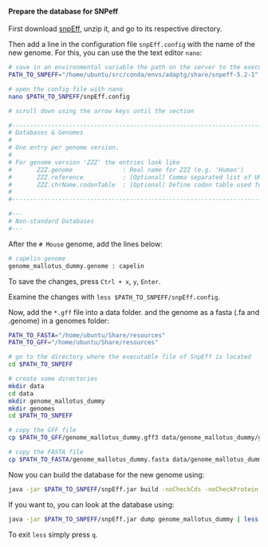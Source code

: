 #### Prepare the database for SNPeff
First download [snpEff](http://pcingola.github.io/SnpEff/download/), unzip it, and go to its respective directory. 

Then add a line in the configuration file `snpEff.config` with the name of the new genome. For this, you can use the the text editor `nano`:
```bash
# save in an environmental variable the path on the server to the executable (*.jar) file of SnpEff
PATH_TO_SNPEFF="/home/ubuntu/src/conda/envs/adaptg/share/snpeff-5.2-1"

# open the config file with nano
nano $PATH_TO_SNPEFF/snpEff.config

# scroll down using the arrow keys until the section

#-------------------------------------------------------------------------------
# Databases & Genomes
#
# One entry per genome version. 
#
# For genome version 'ZZZ' the entries look like
#       ZZZ.genome              : Real name for ZZZ (e.g. 'Human')
#       ZZZ.reference           : [Optional] Comma separated list of URL to site/s where information for building ZZZ database was ex$
#       ZZZ.chrName.codonTable  : [Optional] Define codon table used for chromosome 'chrName' (Default: 'codon.Standard')
#
#-------------------------------------------------------------------------------

#---
# Non-standard Databases
#---

```
After the `# Mouse` genome, add the lines below:
```bash
# capelin genome
genome_mallotus_dummy.genome : capelin
```
To save the changes, press `Ctrl + x`, `y`, `Enter`.

Examine the changes with `less $PATH_TO_SNPEFF/snpEff.config`.

Now, add the `*.gff` file into a data folder. and the genome as a fasta (.fa and .genome) in a genomes folder:




```bash
PATH_TO_FASTA="/home/ubuntu/Share/resources"
PATH_TO_GFF="/home/ubuntu/Share/resources"

# go to the directory where the executable file of SnpEff is located
cd $PATH_TO_SNPEFF

# create some directories
mkdir data
cd data
mkdir genome_mallotus_dummy
mkdir genomes
cd $PATH_TO_SNPEFF

# copy the GFF file
cp $PATH_TO_GFF/genome_mallotus_dummy.gff3 data/genome_mallotus_dummy/genes.gff

# copy the FASTA file
cp $PATH_TO_FASTA/genome_mallotus_dummy.fasta data/genome_mallotus_dummy/sequences.fa

```

Now you can build the database for the new genome using:
```bash
java -jar $PATH_TO_SNPEFF/snpEff.jar build -noCheckCds -noCheckProtein -gff3 -v genome_mallotus_dummy

```
If you want to, you can look at the database using:
```bash
java -jar $PATH_TO_SNPEFF/snpEff.jar dump genome_mallotus_dummy | less
```
To exit `less` simply press `q`.